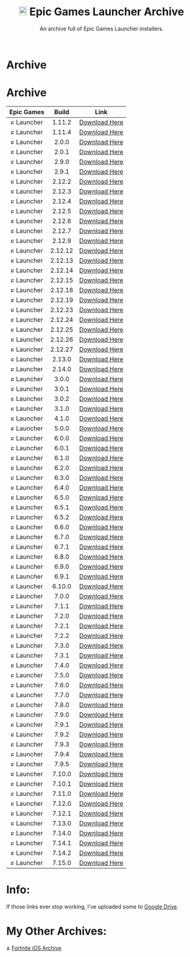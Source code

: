 <div align=center>

# <img src="https://cdn.discordapp.com/attachments/751304558453719176/939893426118348820/122-1221185_epic-games-logo-png-sign.png" alt="Epic Games Logo" width="20" height="24"> Epic Games Launcher Archive
An archive full of Epic Games Launcher installers.

</div>
<br>

# Archive

# Archive

| Epic Games | Build | Link |
| :---: | :---: | --- | 
| <img src="https://cdn.discordapp.com/attachments/751304558453719176/939893426118348820/122-1221185_epic-games-logo-png-sign.png" alt="Epic Games Logo" width="10" height="12"> Launcher | 1.11.2 | [Download Here](https://download.epicgames.com/Builds/UnrealEngineLauncher/Installers/EpicGamesLauncherInstaller-1.11.2-2427086.msi)|
| <img src="https://cdn.discordapp.com/attachments/751304558453719176/939893426118348820/122-1221185_epic-games-logo-png-sign.png" alt="Epic Games Logo" width="10" height="12"> Launcher | 1.11.4 | [Download Here](https://download.epicgames.com/Builds/UnrealEngineLauncher/Installers/EpicGamesLauncherInstaller-1.11.4-2452818.msi)|
| <img src="https://cdn.discordapp.com/attachments/751304558453719176/939893426118348820/122-1221185_epic-games-logo-png-sign.png" alt="Epic Games Logo" width="10" height="12"> Launcher | 2.0.0 | [Download Here](https://download.epicgames.com/Builds/UnrealEngineLauncher/Installers/EpicGamesLauncherInstaller-2.0.0-2465596.msi)|
| <img src="https://cdn.discordapp.com/attachments/751304558453719176/939893426118348820/122-1221185_epic-games-logo-png-sign.png" alt="Epic Games Logo" width="10" height="12"> Launcher | 2.0.1 | [Download Here](https://download.epicgames.com/Builds/UnrealEngineLauncher/Installers/EpicGamesLauncherInstaller-2.0.1-2467307.msi)|
| <img src="https://cdn.discordapp.com/attachments/751304558453719176/939893426118348820/122-1221185_epic-games-logo-png-sign.png" alt="Epic Games Logo" width="10" height="12"> Launcher | 2.9.0 | [Download Here](https://download.epicgames.com/Builds/UnrealEngineLauncher/Installers/EpicGamesLauncherInstaller-2.9.0-2853817.msi)|
| <img src="https://cdn.discordapp.com/attachments/751304558453719176/939893426118348820/122-1221185_epic-games-logo-png-sign.png" alt="Epic Games Logo" width="10" height="12"> Launcher | 2.9.1 | [Download Here](https://download.epicgames.com/Builds/UnrealEngineLauncher/Installers/EpicGamesLauncherInstaller-2.9.1-2866696.msi)|
| <img src="https://cdn.discordapp.com/attachments/751304558453719176/939893426118348820/122-1221185_epic-games-logo-png-sign.png" alt="Epic Games Logo" width="10" height="12"> Launcher | 2.12.2 | [Download Here](https://download.epicgames.com/Builds/UnrealEngineLauncher/Installers/EpicGamesLauncherInstaller-2.12.2-3019861.msi)|
| <img src="https://cdn.discordapp.com/attachments/751304558453719176/939893426118348820/122-1221185_epic-games-logo-png-sign.png" alt="Epic Games Logo" width="10" height="12"> Launcher | 2.12.3 | [Download Here](https://download.epicgames.com/Builds/UnrealEngineLauncher/Installers/EpicGamesLauncherInstaller-2.12.3-3033190.msi)|
| <img src="https://cdn.discordapp.com/attachments/751304558453719176/939893426118348820/122-1221185_epic-games-logo-png-sign.png" alt="Epic Games Logo" width="10" height="12"> Launcher | 2.12.4 | [Download Here](https://download.epicgames.com/Builds/UnrealEngineLauncher/Installers/EpicGamesLauncherInstaller-2.12.4-3050184.msi)|
| <img src="https://cdn.discordapp.com/attachments/751304558453719176/939893426118348820/122-1221185_epic-games-logo-png-sign.png" alt="Epic Games Logo" width="10" height="12"> Launcher | 2.12.5 | [Download Here](https://download.epicgames.com/Builds/UnrealEngineLauncher/Installers/EpicGamesLauncherInstaller-2.12.5-3056631.msi)|
| <img src="https://cdn.discordapp.com/attachments/751304558453719176/939893426118348820/122-1221185_epic-games-logo-png-sign.png" alt="Epic Games Logo" width="10" height="12"> Launcher | 2.12.6 | [Download Here](https://download.epicgames.com/Builds/UnrealEngineLauncher/Installers/EpicGamesLauncherInstaller-2.12.6-3075554.msi)|
| <img src="https://cdn.discordapp.com/attachments/751304558453719176/939893426118348820/122-1221185_epic-games-logo-png-sign.png" alt="Epic Games Logo" width="10" height="12"> Launcher | 2.12.7 | [Download Here](https://download.epicgames.com/Builds/UnrealEngineLauncher/Installers/EpicGamesLauncherInstaller-2.12.7-3084639.msi)|
| <img src="https://cdn.discordapp.com/attachments/751304558453719176/939893426118348820/122-1221185_epic-games-logo-png-sign.png" alt="Epic Games Logo" width="10" height="12"> Launcher | 2.12.9 | [Download Here](https://download.epicgames.com/Builds/UnrealEngineLauncher/Installers/EpicGamesLauncherInstaller-2.12.9-3108101.msi)|
| <img src="https://cdn.discordapp.com/attachments/751304558453719176/939893426118348820/122-1221185_epic-games-logo-png-sign.png" alt="Epic Games Logo" width="10" height="12"> Launcher | 2.12.12 | [Download Here](https://download.epicgames.com/Builds/UnrealEngineLauncher/Installers/EpicGamesLauncherInstaller-2.12.12-3151550.msi)|
| <img src="https://cdn.discordapp.com/attachments/751304558453719176/939893426118348820/122-1221185_epic-games-logo-png-sign.png" alt="Epic Games Logo" width="10" height="12"> Launcher | 2.12.13 | [Download Here](https://download.epicgames.com/Builds/UnrealEngineLauncher/Installers/EpicGamesLauncherInstaller-2.12.13-3167524.msi)|
| <img src="https://cdn.discordapp.com/attachments/751304558453719176/939893426118348820/122-1221185_epic-games-logo-png-sign.png" alt="Epic Games Logo" width="10" height="12"> Launcher | 2.12.14 | [Download Here](https://download.epicgames.com/Builds/UnrealEngineLauncher/Installers/EpicGamesLauncherInstaller-2.12.14-3176191.msi)|
| <img src="https://cdn.discordapp.com/attachments/751304558453719176/939893426118348820/122-1221185_epic-games-logo-png-sign.png" alt="Epic Games Logo" width="10" height="12"> Launcher | 2.12.15 | [Download Here](https://download.epicgames.com/Builds/UnrealEngineLauncher/Installers/EpicGamesLauncherInstaller-2.12.15-3190700.msi)|
| <img src="https://cdn.discordapp.com/attachments/751304558453719176/939893426118348820/122-1221185_epic-games-logo-png-sign.png" alt="Epic Games Logo" width="10" height="12"> Launcher | 2.12.18 | [Download Here](https://download.epicgames.com/Builds/UnrealEngineLauncher/Installers/EpicGamesLauncherInstaller-2.12.18-3265969.msi)|
| <img src="https://cdn.discordapp.com/attachments/751304558453719176/939893426118348820/122-1221185_epic-games-logo-png-sign.png" alt="Epic Games Logo" width="10" height="12"> Launcher | 2.12.19 | [Download Here](https://download.epicgames.com/Builds/UnrealEngineLauncher/Installers/EpicGamesLauncherInstaller-2.12.19-3269887.msi)|
| <img src="https://cdn.discordapp.com/attachments/751304558453719176/939893426118348820/122-1221185_epic-games-logo-png-sign.png" alt="Epic Games Logo" width="10" height="12"> Launcher | 2.12.23 | [Download Here](https://download.epicgames.com/Builds/UnrealEngineLauncher/Installers/EpicGamesLauncherInstaller-2.12.23-3309863.msi)|
| <img src="https://cdn.discordapp.com/attachments/751304558453719176/939893426118348820/122-1221185_epic-games-logo-png-sign.png" alt="Epic Games Logo" width="10" height="12"> Launcher | 2.12.24 | [Download Here](https://download.epicgames.com/Builds/UnrealEngineLauncher/Installers/EpicGamesLauncherInstaller-2.12.24-3321064.msi)|
| <img src="https://cdn.discordapp.com/attachments/751304558453719176/939893426118348820/122-1221185_epic-games-logo-png-sign.png" alt="Epic Games Logo" width="10" height="12"> Launcher | 2.12.25 | [Download Here](https://download.epicgames.com/Builds/UnrealEngineLauncher/Installers/EpicGamesLauncherInstaller-2.12.25-3343384.msi)|
| <img src="https://cdn.discordapp.com/attachments/751304558453719176/939893426118348820/122-1221185_epic-games-logo-png-sign.png" alt="Epic Games Logo" width="10" height="12"> Launcher | 2.12.26 | [Download Here](https://download.epicgames.com/Builds/UnrealEngineLauncher/Installers/EpicGamesLauncherInstaller-2.12.26-3356385.msi)|
| <img src="https://cdn.discordapp.com/attachments/751304558453719176/939893426118348820/122-1221185_epic-games-logo-png-sign.png" alt="Epic Games Logo" width="10" height="12"> Launcher | 2.12.27 | [Download Here](https://download.epicgames.com/Builds/UnrealEngineLauncher/Installers/EpicGamesLauncherInstaller-2.12.27-3374222.msi)|
| <img src="https://cdn.discordapp.com/attachments/751304558453719176/939893426118348820/122-1221185_epic-games-logo-png-sign.png" alt="Epic Games Logo" width="10" height="12"> Launcher | 2.13.0 | [Download Here](https://download.epicgames.com/Builds/UnrealEngineLauncher/Installers/EpicGamesLauncherInstaller-2.13.0-3386540.msi)|
| <img src="https://cdn.discordapp.com/attachments/751304558453719176/939893426118348820/122-1221185_epic-games-logo-png-sign.png" alt="Epic Games Logo" width="10" height="12"> Launcher | 2.14.0 | [Download Here](https://download.epicgames.com/Builds/UnrealEngineLauncher/Installers/EpicGamesLauncherInstaller-2.14.0-3399308.msi)|
| <img src="https://cdn.discordapp.com/attachments/751304558453719176/939893426118348820/122-1221185_epic-games-logo-png-sign.png" alt="Epic Games Logo" width="10" height="12"> Launcher | 3.0.0 | [Download Here](https://download.epicgames.com/Builds/UnrealEngineLauncher/Installers/EpicGamesLauncherInstaller-3.0.0-3443963.msi)|
| <img src="https://cdn.discordapp.com/attachments/751304558453719176/939893426118348820/122-1221185_epic-games-logo-png-sign.png" alt="Epic Games Logo" width="10" height="12"> Launcher | 3.0.1 | [Download Here](https://download.epicgames.com/Builds/UnrealEngineLauncher/Installers/EpicGamesLauncherInstaller-3.0.1-3451514.msi)|
| <img src="https://cdn.discordapp.com/attachments/751304558453719176/939893426118348820/122-1221185_epic-games-logo-png-sign.png" alt="Epic Games Logo" width="10" height="12"> Launcher | 3.0.2 | [Download Here](https://download.epicgames.com/Builds/UnrealEngineLauncher/Installers/EpicGamesLauncherInstaller-3.0.2-3454671.msi)|
| <img src="https://cdn.discordapp.com/attachments/751304558453719176/939893426118348820/122-1221185_epic-games-logo-png-sign.png" alt="Epic Games Logo" width="10" height="12"> Launcher | 3.1.0 | [Download Here](https://download.epicgames.com/Builds/UnrealEngineLauncher/Installers/EpicGamesLauncherInstaller-3.1.0-3476863.msi)|
| <img src="https://cdn.discordapp.com/attachments/751304558453719176/939893426118348820/122-1221185_epic-games-logo-png-sign.png" alt="Epic Games Logo" width="10" height="12"> Launcher | 4.1.0 | [Download Here](https://download.epicgames.com/Builds/UnrealEngineLauncher/Installers/EpicGamesLauncherInstaller-4.1.0-3506806.msi)|
| <img src="https://cdn.discordapp.com/attachments/751304558453719176/939893426118348820/122-1221185_epic-games-logo-png-sign.png" alt="Epic Games Logo" width="10" height="12"> Launcher | 5.0.0 | [Download Here](https://download.epicgames.com/Builds/UnrealEngineLauncher/Installers/EpicGamesLauncherInstaller-5.0.0-3535902.msi)|
| <img src="https://cdn.discordapp.com/attachments/751304558453719176/939893426118348820/122-1221185_epic-games-logo-png-sign.png" alt="Epic Games Logo" width="10" height="12"> Launcher | 6.0.0 | [Download Here](https://download.epicgames.com/Builds/UnrealEngineLauncher/Installers/EpicGamesLauncherInstaller-6.0.0-3548617.msi)|
| <img src="https://cdn.discordapp.com/attachments/751304558453719176/939893426118348820/122-1221185_epic-games-logo-png-sign.png" alt="Epic Games Logo" width="10" height="12"> Launcher | 6.0.1 | [Download Here](https://download.epicgames.com/Builds/UnrealEngineLauncher/Installers/EpicGamesLauncherInstaller-6.0.1-3550956.msi)|
| <img src="https://cdn.discordapp.com/attachments/751304558453719176/939893426118348820/122-1221185_epic-games-logo-png-sign.png" alt="Epic Games Logo" width="10" height="12"> Launcher | 6.1.0 | [Download Here](https://download.epicgames.com/Builds/UnrealEngineLauncher/Installers/EpicInstaller-6.1.0.msi)|
| <img src="https://cdn.discordapp.com/attachments/751304558453719176/939893426118348820/122-1221185_epic-games-logo-png-sign.png" alt="Epic Games Logo" width="10" height="12"> Launcher | 6.2.0 | [Download Here](https://download.epicgames.com/Builds/UnrealEngineLauncher/Installers/EpicInstaller-6.2.0.msi)|
| <img src="https://cdn.discordapp.com/attachments/751304558453719176/939893426118348820/122-1221185_epic-games-logo-png-sign.png" alt="Epic Games Logo" width="10" height="12"> Launcher | 6.3.0 | [Download Here](https://download.epicgames.com/Builds/UnrealEngineLauncher/Installers/EpicInstaller-6.3.0.msi)|
| <img src="https://cdn.discordapp.com/attachments/751304558453719176/939893426118348820/122-1221185_epic-games-logo-png-sign.png" alt="Epic Games Logo" width="10" height="12"> Launcher | 6.4.0 | [Download Here](https://download.epicgames.com/Builds/UnrealEngineLauncher/Installers/EpicInstaller-6.4.0.msi)|
| <img src="https://cdn.discordapp.com/attachments/751304558453719176/939893426118348820/122-1221185_epic-games-logo-png-sign.png" alt="Epic Games Logo" width="10" height="12"> Launcher | 6.5.0 | [Download Here](https://download.epicgames.com/Builds/UnrealEngineLauncher/Installers/EpicInstaller-6.5.0.msi)|
| <img src="https://cdn.discordapp.com/attachments/751304558453719176/939893426118348820/122-1221185_epic-games-logo-png-sign.png" alt="Epic Games Logo" width="10" height="12"> Launcher | 6.5.1 | [Download Here](https://download.epicgames.com/Builds/UnrealEngineLauncher/Installers/EpicInstaller-6.5.1.msi)|
| <img src="https://cdn.discordapp.com/attachments/751304558453719176/939893426118348820/122-1221185_epic-games-logo-png-sign.png" alt="Epic Games Logo" width="10" height="12"> Launcher | 6.5.2 | [Download Here](https://download.epicgames.com/Builds/UnrealEngineLauncher/Installers/EpicInstaller-6.5.2.msi)|
| <img src="https://cdn.discordapp.com/attachments/751304558453719176/939893426118348820/122-1221185_epic-games-logo-png-sign.png" alt="Epic Games Logo" width="10" height="12"> Launcher | 6.6.0 | [Download Here](https://download.epicgames.com/Builds/UnrealEngineLauncher/Installers/EpicInstaller-6.6.0.msi)|
| <img src="https://cdn.discordapp.com/attachments/751304558453719176/939893426118348820/122-1221185_epic-games-logo-png-sign.png" alt="Epic Games Logo" width="10" height="12"> Launcher | 6.7.0 | [Download Here](https://download.epicgames.com/Builds/UnrealEngineLauncher/Installers/EpicInstaller-6.7.0.msi)|
| <img src="https://cdn.discordapp.com/attachments/751304558453719176/939893426118348820/122-1221185_epic-games-logo-png-sign.png" alt="Epic Games Logo" width="10" height="12"> Launcher | 6.7.1 | [Download Here](https://download.epicgames.com/Builds/UnrealEngineLauncher/Installers/EpicInstaller-6.7.1.msi)|
| <img src="https://cdn.discordapp.com/attachments/751304558453719176/939893426118348820/122-1221185_epic-games-logo-png-sign.png" alt="Epic Games Logo" width="10" height="12"> Launcher | 6.8.0 | [Download Here](https://download.epicgames.com/Builds/UnrealEngineLauncher/Installers/EpicInstaller-6.8.0.msi)|
| <img src="https://cdn.discordapp.com/attachments/751304558453719176/939893426118348820/122-1221185_epic-games-logo-png-sign.png" alt="Epic Games Logo" width="10" height="12"> Launcher | 6.9.0 | [Download Here](https://download.epicgames.com/Builds/UnrealEngineLauncher/Installers/EpicInstaller-6.9.0.msi)|
| <img src="https://cdn.discordapp.com/attachments/751304558453719176/939893426118348820/122-1221185_epic-games-logo-png-sign.png" alt="Epic Games Logo" width="10" height="12"> Launcher | 6.9.1 | [Download Here](https://download.epicgames.com/Builds/UnrealEngineLauncher/Installers/EpicInstaller-6.9.1.msi)|
| <img src="https://cdn.discordapp.com/attachments/751304558453719176/939893426118348820/122-1221185_epic-games-logo-png-sign.png" alt="Epic Games Logo" width="10" height="12"> Launcher | 6.10.0 | [Download Here](https://download.epicgames.com/Builds/UnrealEngineLauncher/Installers/EpicInstaller-6.10.0.msi)|
| <img src="https://cdn.discordapp.com/attachments/751304558453719176/939893426118348820/122-1221185_epic-games-logo-png-sign.png" alt="Epic Games Logo" width="10" height="12"> Launcher | 7.0.0 | [Download Here](https://download.epicgames.com/Builds/UnrealEngineLauncher/Installers/EpicInstaller-7.0.0.msi)|
| <img src="https://cdn.discordapp.com/attachments/751304558453719176/939893426118348820/122-1221185_epic-games-logo-png-sign.png" alt="Epic Games Logo" width="10" height="12"> Launcher | 7.1.1 | [Download Here](https://download.epicgames.com/Builds/UnrealEngineLauncher/Installers/EpicInstaller-7.1.1.msi)|
| <img src="https://cdn.discordapp.com/attachments/751304558453719176/939893426118348820/122-1221185_epic-games-logo-png-sign.png" alt="Epic Games Logo" width="10" height="12"> Launcher | 7.2.0 | [Download Here](https://download.epicgames.com/Builds/UnrealEngineLauncher/Installers/EpicInstaller-7.2.0.msi)|
| <img src="https://cdn.discordapp.com/attachments/751304558453719176/939893426118348820/122-1221185_epic-games-logo-png-sign.png" alt="Epic Games Logo" width="10" height="12"> Launcher | 7.2.1 | [Download Here](https://download.epicgames.com/Builds/UnrealEngineLauncher/Installers/EpicInstaller-7.2.1.msi)|
| <img src="https://cdn.discordapp.com/attachments/751304558453719176/939893426118348820/122-1221185_epic-games-logo-png-sign.png" alt="Epic Games Logo" width="10" height="12"> Launcher | 7.2.2 | [Download Here](https://download.epicgames.com/Builds/UnrealEngineLauncher/Installers/EpicInstaller-7.2.2.msi)|
| <img src="https://cdn.discordapp.com/attachments/751304558453719176/939893426118348820/122-1221185_epic-games-logo-png-sign.png" alt="Epic Games Logo" width="10" height="12"> Launcher | 7.3.0 | [Download Here](https://download.epicgames.com/Builds/UnrealEngineLauncher/Installers/EpicInstaller-7.3.0.msi)|
| <img src="https://cdn.discordapp.com/attachments/751304558453719176/939893426118348820/122-1221185_epic-games-logo-png-sign.png" alt="Epic Games Logo" width="10" height="12"> Launcher | 7.3.1 | [Download Here](https://download.epicgames.com/Builds/UnrealEngineLauncher/Installers/EpicInstaller-7.3.1.msi)|
| <img src="https://cdn.discordapp.com/attachments/751304558453719176/939893426118348820/122-1221185_epic-games-logo-png-sign.png" alt="Epic Games Logo" width="10" height="12"> Launcher | 7.4.0 | [Download Here](https://download.epicgames.com/Builds/UnrealEngineLauncher/Installers/EpicInstaller-7.4.0.msi)|
| <img src="https://cdn.discordapp.com/attachments/751304558453719176/939893426118348820/122-1221185_epic-games-logo-png-sign.png" alt="Epic Games Logo" width="10" height="12"> Launcher | 7.5.0 | [Download Here](https://download.epicgames.com/Builds/UnrealEngineLauncher/Installers/EpicInstaller-7.5.0.msi)|
| <img src="https://cdn.discordapp.com/attachments/751304558453719176/939893426118348820/122-1221185_epic-games-logo-png-sign.png" alt="Epic Games Logo" width="10" height="12"> Launcher | 7.6.0 | [Download Here](https://download.epicgames.com/Builds/UnrealEngineLauncher/Installers/EpicInstaller-7.6.0.msi)|
| <img src="https://cdn.discordapp.com/attachments/751304558453719176/939893426118348820/122-1221185_epic-games-logo-png-sign.png" alt="Epic Games Logo" width="10" height="12"> Launcher | 7.7.0 | [Download Here](https://download.epicgames.com/Builds/UnrealEngineLauncher/Installers/EpicInstaller-7.7.0.msi)|
| <img src="https://cdn.discordapp.com/attachments/751304558453719176/939893426118348820/122-1221185_epic-games-logo-png-sign.png" alt="Epic Games Logo" width="10" height="12"> Launcher | 7.8.0 | [Download Here](https://download.epicgames.com/Builds/UnrealEngineLauncher/Installers/EpicInstaller-7.8.0.msi)|
| <img src="https://cdn.discordapp.com/attachments/751304558453719176/939893426118348820/122-1221185_epic-games-logo-png-sign.png" alt="Epic Games Logo" width="10" height="12"> Launcher | 7.9.0 | [Download Here](https://download.epicgames.com/Builds/UnrealEngineLauncher/Installers/EpicInstaller-7.9.0.msi)|
| <img src="https://cdn.discordapp.com/attachments/751304558453719176/939893426118348820/122-1221185_epic-games-logo-png-sign.png" alt="Epic Games Logo" width="10" height="12"> Launcher | 7.9.1 | [Download Here](https://download.epicgames.com/Builds/UnrealEngineLauncher/Installers/EpicInstaller-7.9.1.msi)|
| <img src="https://cdn.discordapp.com/attachments/751304558453719176/939893426118348820/122-1221185_epic-games-logo-png-sign.png" alt="Epic Games Logo" width="10" height="12"> Launcher | 7.9.2 | [Download Here](https://download.epicgames.com/Builds/UnrealEngineLauncher/Installers/EpicInstaller-7.9.2.msi)|
| <img src="https://cdn.discordapp.com/attachments/751304558453719176/939893426118348820/122-1221185_epic-games-logo-png-sign.png" alt="Epic Games Logo" width="10" height="12"> Launcher | 7.9.3 | [Download Here](https://download.epicgames.com/Builds/UnrealEngineLauncher/Installers/EpicInstaller-7.9.3.msi)|
| <img src="https://cdn.discordapp.com/attachments/751304558453719176/939893426118348820/122-1221185_epic-games-logo-png-sign.png" alt="Epic Games Logo" width="10" height="12"> Launcher | 7.9.4 | [Download Here](https://download.epicgames.com/Builds/UnrealEngineLauncher/Installers/EpicInstaller-7.9.4.msi)|
| <img src="https://cdn.discordapp.com/attachments/751304558453719176/939893426118348820/122-1221185_epic-games-logo-png-sign.png" alt="Epic Games Logo" width="10" height="12"> Launcher | 7.9.5 | [Download Here](https://download.epicgames.com/Builds/UnrealEngineLauncher/Installers/EpicInstaller-7.9.5.msi)|
| <img src="https://cdn.discordapp.com/attachments/751304558453719176/939893426118348820/122-1221185_epic-games-logo-png-sign.png" alt="Epic Games Logo" width="10" height="12"> Launcher | 7.10.0 | [Download Here](https://download.epicgames.com/Builds/UnrealEngineLauncher/Installers/EpicInstaller-7.10.0.msi)|
| <img src="https://cdn.discordapp.com/attachments/751304558453719176/939893426118348820/122-1221185_epic-games-logo-png-sign.png" alt="Epic Games Logo" width="10" height="12"> Launcher | 7.10.1 | [Download Here](https://download.epicgames.com/Builds/UnrealEngineLauncher/Installers/EpicInstaller-7.10.1.msi)|
| <img src="https://cdn.discordapp.com/attachments/751304558453719176/939893426118348820/122-1221185_epic-games-logo-png-sign.png" alt="Epic Games Logo" width="10" height="12"> Launcher | 7.11.0 | [Download Here](https://download.epicgames.com/Builds/UnrealEngineLauncher/Installers/EpicInstaller-7.11.0.msi)|
| <img src="https://cdn.discordapp.com/attachments/751304558453719176/939893426118348820/122-1221185_epic-games-logo-png-sign.png" alt="Epic Games Logo" width="10" height="12"> Launcher | 7.12.0 | [Download Here](https://download.epicgames.com/Builds/UnrealEngineLauncher/Installers/EpicInstaller-7.12.0.msi)|
| <img src="https://cdn.discordapp.com/attachments/751304558453719176/939893426118348820/122-1221185_epic-games-logo-png-sign.png" alt="Epic Games Logo" width="10" height="12"> Launcher | 7.12.1 | [Download Here](https://download.epicgames.com/Builds/UnrealEngineLauncher/Installers/EpicInstaller-7.12.1.msi)|
| <img src="https://cdn.discordapp.com/attachments/751304558453719176/939893426118348820/122-1221185_epic-games-logo-png-sign.png" alt="Epic Games Logo" width="10" height="12"> Launcher | 7.13.0 | [Download Here](https://epicgames-download1.akamaized.net/Builds/UnrealEngineLauncher/Installers/Win32/EpicInstaller-7.13.0.msi?launcherfilename=EpicInstaller-7.13.0-Crunnie.msi)|
| <img src="https://cdn.discordapp.com/attachments/751304558453719176/939893426118348820/122-1221185_epic-games-logo-png-sign.png" alt="Epic Games Logo" width="10" height="12"> Launcher | 7.14.0 | [Download Here](https://epicgames-download1.akamaized.net/Builds/UnrealEngineLauncher/Installers/Win32/EpicInstaller-7.14.0.msi?launcherfilename=EpicInstaller-7.14.0-Crunnie.msi)|
| <img src="https://cdn.discordapp.com/attachments/751304558453719176/939893426118348820/122-1221185_epic-games-logo-png-sign.png" alt="Epic Games Logo" width="10" height="12"> Launcher | 7.14.1 | [Download Here](https://epicgames-download1.akamaized.net/Builds/UnrealEngineLauncher/Installers/Win32/EpicInstaller-7.14.1.msi?launcherfilename=EpicInstaller-7.14.1-Crunnie.msi)|
| <img src="https://cdn.discordapp.com/attachments/751304558453719176/939893426118348820/122-1221185_epic-games-logo-png-sign.png" alt="Epic Games Logo" width="10" height="12"> Launcher | 7.14.2 | [Download Here](https://epicgames-download1.akamaized.net/Builds/UnrealEngineLauncher/Installers/Win32/EpicInstaller-7.14.2.msi?launcherfilename=EpicInstaller-7.14.2-Crunnie.msi)|
| <img src="https://cdn.discordapp.com/attachments/751304558453719176/939893426118348820/122-1221185_epic-games-logo-png-sign.png" alt="Epic Games Logo" width="10" height="12"> Launcher | 7.15.0 | [Download Here](https://epicgames-download1.akamaized.net/Builds/UnrealEngineLauncher/Installers/Win32/EpicInstaller-7.15.0.msi?launcherfilename=EpicInstaller-7.15.0-Crunnie.msi)|

# Info:
If those links ever stop working, I've uploaded some to [Google Drive](https://drive.google.com/drive/folders/1_TsIhx0bHxSkDV_2vfpsgjuk6IyATK4S?usp=sharing).
# My Other Archives:
<img src="https://cdn.discordapp.com/attachments/751304558453719176/936194213199093810/rsz_1rsz_1apple_logo_greysvg.png" alt="Apple Logo" width="10" height="12"> [Fortnite iOS Archive](https://github.com/Crunnie/Fortnite-iOS-Archive)
